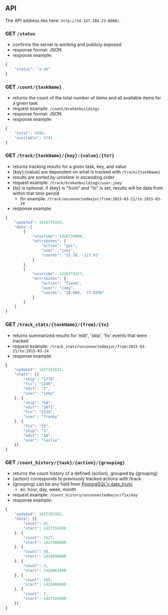 API
---

The API address lies here: `http://54.147.184.23:8000/`.

### GET `/status`
- confirms the server is working and publicly exposed
- response format: JSON
- response example: 
```js
{
    "status": "a ok"
}
```

### GET `/count/{taskName}`
- returns the count of the total number of items and all available items for a given task
- request example: `/count/brokenbuildings`
- response format: JSON
- response example: 
```js
{
    "total": 5096,
    "available": 3741
}
```

### GET `/track/{taskName}/{key}:{value}/{to?}`
- returns tracking results for a given task, key, and value
- {key}:{value} are dependent on what is tracked with `/track/{taskName}`
- results are sorted by unixtime in ascending order
- request example: `/track/brokenbuildings/user:joey`
- {to} is optional, if {key} is "from" and "to" is set, results will be data from within that time period
  - for example: `/track/unconnectedmajor/from:2015-03-21/to:2015-03-24`
- response example: 
```js
{
    "updated": 1426774350,
    "data":[
        {
            "unixtime": 1426734000,
            "attributes": {
                "action": "got",
                "user": "joey",
                "coords": "33.78, -117.91"
            }
        },
        {
            "unixtime": 1426774227,
            "attributes": {
                "action": "fixed",
                "user": "joey",
                "coords": "38.909, -77.0296"
            }
        }
    ]
}
```

### GET `/track_stats/{taskName}/{from}/{to}`
- returns summarized results for 'edit', 'skip', 'fix' events that were tracked
- request example: `/track_stats/unconnectedmajor/from:2015-03-21/to:2015-03-24`
- response example:
```js
{
    "updated": 1427152632,
    "stats": [{
        "skip": "1776",
        "fix": "1249",
        "edit": "2",
        "user": "joey"
    }, {
        "skip": "54",
        "edit": "1671",
        "fix": "1539",
        "user": "franky"
    }, {
        "fix": "15",
        "skip": "1",
        "edit": "10",
        "user": "leslie"
    }]
}
```

### GET `/count_history/{task}/{action}/{grouping}`
- returns the count history of a defined {action}, grouped by {grouping}
- {action} corresponds to previously tracked actions with /track
- {grouping} can be any field from [PostgreSQL's date_trunc](http://www.postgresql.org/docs/9.1/static/functions-datetime.html#FUNCTIONS-DATETIME-TRUNC)
    - ex: hour, day, week, month
- request example: `/count_history/unconnectedmajor/fix/day`
- response example:
```js
{
    "updated": 1427303352,
    "data": [{
        "count": 41,
        "start": 1427155200
    }, {
        "count": 1527,
        "start": 1427068800
    }, {
        "count": 58,
        "start": 1426896000
    }, {
        "count": 3,
        "start": 1426982400
    }, {
        "count": 589,
        "start": 1426809600
    }, {
        "count": 7,
        "start": 1427241600
    }]
}
```
